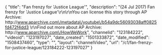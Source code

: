 {
    "title": "Fan frenzy for 'Justice League'",
    "description": "(24 Jul 2017) Fan frenzy for 'Justice League'\r\n\r\nYou can license this story through AP Archive: http:\/\/www.aparchive.com\/metadata\/youtube\/b54a9dc56093038aff0825fd472f4dd3 \r\nFind out more about AP Archive: http:\/\/www.aparchive.com\/HowWeWork",
    "channelid": "123184222",
    "videoid": "123197027",
    "date_created": "1501333872",
    "date_modified": "1508437460",
    "type": "",
    "layout": "channelVideo",
    "url": "\/c1\/fan-frenzy-for-justice-league\/123184222-123197027"
}